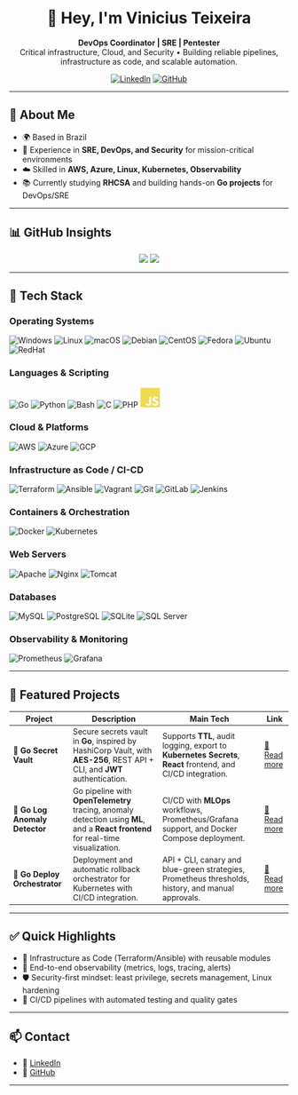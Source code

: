 <div align="center">

# 👋 Hey, I'm Vinicius Teixeira

**DevOps Coordinator | SRE | Pentester**  
Critical infrastructure, Cloud, and Security • Building reliable pipelines, infrastructure as code, and scalable automation.  

[![LinkedIn](https://img.shields.io/badge/LinkedIn-0077b5?logo=linkedin&logoColor=white)](https://www.linkedin.com/in/vin%C3%ADcius-teixeira-silva/)
[![GitHub](https://img.shields.io/badge/GitHub-181717?logo=github&logoColor=white)](https://github.com/viniciushammett)

</div>

---

## 🚀 About Me
- 🌍 Based in Brazil  
- 🔐 Experience in **SRE, DevOps, and Security** for mission-critical environments  
- ☁️ Skilled in **AWS, Azure, Linux, Kubernetes, Observability**  
- 📚 Currently studying **RHCSA** and building hands-on **Go projects** for DevOps/SRE  

---

## 📊 GitHub Insights

<p align="center">
  <img height="170" src="https://github-readme-stats.vercel.app/api?username=viniciushammett&show_icons=true&theme=dracula&include_all_commits=true&count_private=true"/>
  <img height="170" src="https://github-readme-stats.vercel.app/api/top-langs/?username=viniciushammett&layout=compact&langs_count=10&theme=dracula"/>
</p>

---

## 🧰 Tech Stack

### Operating Systems
<p>
  <img alt="Windows" height="36" src="https://cdn.jsdelivr.net/gh/devicons/devicon/icons/windows8/windows8-original.svg"/>
  <img alt="Linux" height="36" src="https://cdn.jsdelivr.net/gh/devicons/devicon/icons/linux/linux-original.svg"/>
  <img alt="macOS" height="36" src="https://cdn.jsdelivr.net/gh/devicons/devicon/icons/apple/apple-original.svg"/>
  <img alt="Debian" height="36" src="https://cdn.jsdelivr.net/gh/devicons/devicon/icons/debian/debian-plain-wordmark.svg"/>
  <img alt="CentOS" height="36" src="https://cdn.jsdelivr.net/gh/devicons/devicon/icons/centos/centos-original.svg"/>
  <img alt="Fedora" height="36" src="https://cdn.jsdelivr.net/gh/devicons/devicon/icons/fedora/fedora-original.svg"/>
  <img alt="Ubuntu" height="36" src="https://cdn.jsdelivr.net/gh/devicons/devicon/icons/ubuntu/ubuntu-plain.svg"/>
  <img alt="RedHat" height="36" src="https://cdn.jsdelivr.net/gh/devicons/devicon/icons/redhat/redhat-plain-wordmark.svg"/>
</p>

### Languages & Scripting
<p>
  <img alt="Go" height="36" src="https://cdn.jsdelivr.net/gh/devicons/devicon/icons/go/go-original.svg"/>
  <img alt="Python" height="36" src="https://cdn.jsdelivr.net/gh/devicons/devicon/icons/python/python-original-wordmark.svg"/>
  <img alt="Bash" height="36" src="https://cdn.jsdelivr.net/gh/devicons/devicon/icons/bash/bash-original.svg"/>
  <img alt="C" height="36" src="https://cdn.jsdelivr.net/gh/devicons/devicon/icons/c/c-original.svg"/>
  <img alt="PHP" height="36" src="https://cdn.jsdelivr.net/gh/devicons/devicon/icons/php/php-plain.svg"/>
  <img alt="JavaScript" height="36" src="https://raw.githubusercontent.com/devicons/devicon/master/icons/javascript/javascript-plain.svg"/>
</p>

### Cloud & Platforms
<p>
  <img alt="AWS" height="36" src="https://cdn.jsdelivr.net/gh/devicons/devicon@latest/icons/amazonwebservices/amazonwebservices-original-wordmark.svg"/>
  <img alt="Azure" height="36" src="https://cdn.jsdelivr.net/gh/devicons/devicon/icons/azure/azure-original.svg"/>
  <img alt="GCP" height="36" src="https://cdn.jsdelivr.net/gh/devicons/devicon/icons/googlecloud/googlecloud-original.svg"/>
</p>

### Infrastructure as Code / CI-CD
<p>
  <img alt="Terraform" height="36" src="https://cdn.jsdelivr.net/gh/devicons/devicon/icons/terraform/terraform-original.svg"/>
  <img alt="Ansible" height="36" src="https://cdn.jsdelivr.net/gh/devicons/devicon/icons/ansible/ansible-original.svg"/>
  <img alt="Vagrant" height="36" src="https://cdn.jsdelivr.net/gh/devicons/devicon/icons/vagrant/vagrant-original.svg"/>
  <img alt="Git" height="36" src="https://cdn.jsdelivr.net/gh/devicons/devicon/icons/git/git-original.svg"/>
  <img alt="GitLab" height="36" src="https://cdn.jsdelivr.net/gh/devicons/devicon/icons/gitlab/gitlab-original.svg"/>
  <img alt="Jenkins" height="36" src="https://cdn.jsdelivr.net/gh/devicons/devicon/icons/jenkins/jenkins-original.svg"/>
</p>

### Containers & Orchestration
<p>
  <img alt="Docker" height="36" src="https://cdn.jsdelivr.net/gh/devicons/devicon/icons/docker/docker-original.svg"/>
  <img alt="Kubernetes" height="36" src="https://cdn.jsdelivr.net/gh/devicons/devicon/icons/kubernetes/kubernetes-plain.svg"/>
</p>

### Web Servers
<p>
  <img alt="Apache" height="36" src="https://cdn.jsdelivr.net/gh/devicons/devicon/icons/apache/apache-original.svg"/>
  <img alt="Nginx" height="36" src="https://cdn.jsdelivr.net/gh/devicons/devicon/icons/nginx/nginx-original.svg"/>
  <img alt="Tomcat" height="36" src="https://cdn.jsdelivr.net/gh/devicons/devicon/icons/tomcat/tomcat-original.svg"/>
</p>

### Databases
<p>
  <img alt="MySQL" height="36" src="https://cdn.jsdelivr.net/gh/devicons/devicon/icons/mysql/mysql-original-wordmark.svg"/>
  <img alt="PostgreSQL" height="36" src="https://cdn.jsdelivr.net/gh/devicons/devicon/icons/postgresql/postgresql-plain-wordmark.svg"/>
  <img alt="SQLite" height="36" src="https://cdn.jsdelivr.net/gh/devicons/devicon/icons/sqlite/sqlite-original.svg"/>
  <img alt="SQL Server" height="36" src="https://cdn.jsdelivr.net/gh/devicons/devicon/icons/microsoftsqlserver/microsoftsqlserver-plain-wordmark.svg"/>
</p>

### Observability & Monitoring
<p>
  <img alt="Prometheus" height="36" src="https://cdn.jsdelivr.net/gh/devicons/devicon/icons/prometheus/prometheus-original-wordmark.svg"/>
  <img alt="Grafana" height="36" src="https://cdn.jsdelivr.net/gh/devicons/devicon/icons/grafana/grafana-original-wordmark.svg"/>
</p>

---

## 🧪 Featured Projects

| Project | Description | Main Tech | Link |
|---|---|---|---|
| 🔐 **Go Secret Vault** | Secure secrets vault in **Go**, inspired by HashiCorp Vault, with **AES-256**, REST API + CLI, and **JWT** authentication. | Supports **TTL**, audit logging, export to **Kubernetes Secrets**, **React** frontend, and CI/CD integration. | [📄 Read more]([./go-secret-vault/README.md](https://github.com/viniciushammett/Golang-DevOps-SRE-Aplicado/blob/main/go-secret-vault/README.md)) |
| 🤖 **Go Log Anomaly Detector** | Go pipeline with **OpenTelemetry** tracing, anomaly detection using **ML**, and a **React frontend** for real-time visualization. | CI/CD with **MLOps** workflows, Prometheus/Grafana support, and Docker Compose deployment. | [📄 Read more](https://github.com/viniciushammett/Golang-DevOps-SRE-Aplicado/tree/main/go-log-anomaly-detector#readme) |
| 🚀 **Go Deploy Orchestrator** | Deployment and automatic rollback orchestrator for Kubernetes with CI/CD integration. | API + CLI, canary and blue-green strategies, Prometheus thresholds, history, and manual approvals. | [📄 Read more](https://github.com/viniciushammett/Golang-DevOps-SRE-Aplicado/blob/main/go-deploy-orchestrator/README.md) |

---

## ✅ Quick Highlights
- 🧱 Infrastructure as Code (Terraform/Ansible) with reusable modules  
- 🔭 End-to-end observability (metrics, logs, tracing, alerts)  
- 🛡️ Security-first mindset: least privilege, secrets management, Linux hardening  
- 🔄 CI/CD pipelines with automated testing and quality gates  

---

## 📫 Contact
- 💼 [LinkedIn](https://www.linkedin.com/in/vin%C3%ADcius-teixeira-silva/)  
- 🐙 [GitHub](https://github.com/viniciushammett)  

---
